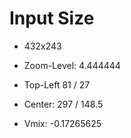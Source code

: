 # Input Size

- 432x243
- Zoom-Level: 4.444444

- Top-Left 81 / 27
- Center: 297 / 148.5 
- Vmix: -0.17265625
